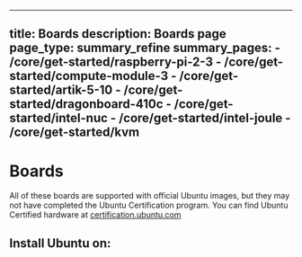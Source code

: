 ----
title: Boards
description: Boards page
page_type: summary_refine
summary_pages:
    - /core/get-started/raspberry-pi-2-3
    - /core/get-started/compute-module-3
    - /core/get-started/artik-5-10
    - /core/get-started/dragonboard-410c
    - /core/get-started/intel-nuc
    - /core/get-started/intel-joule
    - /core/get-started/kvm
----

# Boards

All of these boards are supported with official Ubuntu images, but they may not have completed the Ubuntu Certification program. You can find Ubuntu Certified hardware at [certification.ubuntu.com](https://certification.ubuntu.com)

## Install Ubuntu on:
